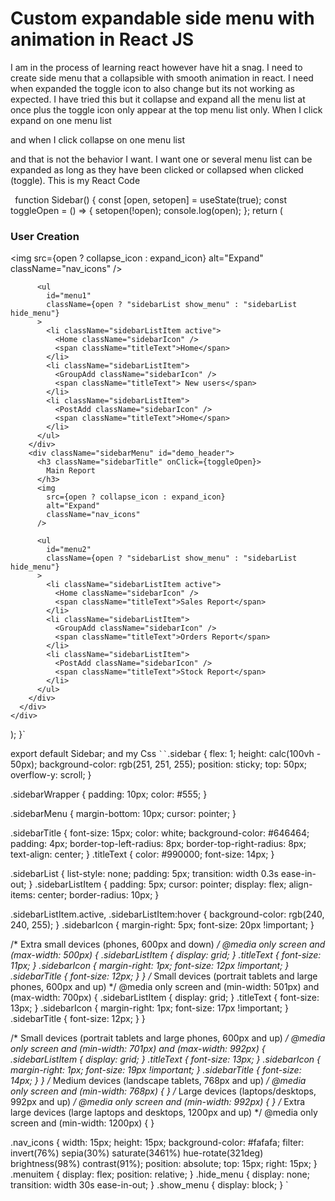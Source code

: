 
# Custom expandable side menu with animation in React JS

I am in the process of learning react however have hit a snag. I need to create side menu that a collapsible with smooth animation in react. I need when expanded the toggle icon to also change but its not working as expected. I have tried this but it collapse and expand all the menu list at once plus the toggle icon only appear at the top menu list only.
When I click expand on one menu list

and when I click collapse on one menu list

and that is not the behavior I want. I want one or several menu list can be expanded as long as they have been clicked or collapsed when clicked (toggle).
This is my React Code





``
``function Sidebar() {
  const [open, setopen] = useState(true);
  const toggleOpen = () => {
    setopen(!open);
    console.log(open);
  };
  return (
    <div className="sidebar">
      <div className="sidebarWrapper">
        <div className="sidebarMenu" id="demo_header">
          <h3 className="sidebarTitle" onClick={toggleOpen}>
            User Creation
          </h3>
          <img
            src={open ? collapse_icon : expand_icon}
            alt="Expand"
            className="nav_icons"
          />

          <ul
            id="menu1"
            className={open ? "sidebarList show_menu" : "sidebarList hide_menu"}
          >
            <li className="sidebarListItem active">
              <Home className="sidebarIcon" />
              <span className="titleText">Home</span>
            </li>
            <li className="sidebarListItem">
              <GroupAdd className="sidebarIcon" />
              <span className="titleText"> New users</span>
            </li>
            <li className="sidebarListItem">
              <PostAdd className="sidebarIcon" />
              <span className="titleText">Home</span>
            </li>
          </ul>
        </div>
        <div className="sidebarMenu" id="demo_header">
          <h3 className="sidebarTitle" onClick={toggleOpen}>
            Main Report
          </h3>
          <img
            src={open ? collapse_icon : expand_icon}
            alt="Expand"
            className="nav_icons"
          />

          <ul
            id="menu2"
            className={open ? "sidebarList show_menu" : "sidebarList hide_menu"}
          >
            <li className="sidebarListItem active">
              <Home className="sidebarIcon" />
              <span className="titleText">Sales Report</span>
            </li>
            <li className="sidebarListItem">
              <GroupAdd className="sidebarIcon" />
              <span className="titleText">Orders Report</span>
            </li>
            <li className="sidebarListItem">
              <PostAdd className="sidebarIcon" />
              <span className="titleText">Stock Report</span>
            </li>
          </ul>
        </div>
      </div>
    </div>
  );
}`

export default Sidebar;
and my Css
`
``
`.sidebar {
  flex: 1;
  height: calc(100vh - 50px);
  background-color: rgb(251, 251, 255);
  position: sticky;
  top: 50px;
  overflow-y: scroll;
}

.sidebarWrapper {
  padding: 10px;
  color: #555;
}

.sidebarMenu {
  margin-bottom: 10px;
  cursor: pointer;
}

.sidebarTitle {
  font-size: 15px;
  color: white;
  background-color: #646464;
  padding: 4px;
  border-top-left-radius: 8px;
  border-top-right-radius: 8px;
  text-align: center;
}
.titleText {
  color: #990000;
  font-size: 14px;
}

.sidebarList {
  list-style: none;
  padding: 5px;
  transition: width 0.3s ease-in-out;
}
.sidebarListItem {
  padding: 5px;
  cursor: pointer;
  display: flex;
  align-items: center;
  border-radius: 10px;
}

.sidebarListItem.active,
.sidebarListItem:hover {
  background-color: rgb(240, 240, 255);
}
.sidebarIcon {
  margin-right: 5px;
  font-size: 20px !important;
}

/* Extra small devices (phones, 600px and down) */
@media only screen and (max-width: 500px) {
  .sidebarListItem {
    display: grid;
  }
  .titleText {
    font-size: 11px;
  }
  .sidebarIcon {
    margin-right: 1px;
    font-size: 12px !important;
  }
  .sidebarTitle {
    font-size: 12px;
  }
}
/* Small devices (portrait tablets and large phones, 600px and up) */
@media only screen and (min-width: 501px) and (max-width: 700px) {
  .sidebarListItem {
    display: grid;
  }
  .titleText {
    font-size: 13px;
  }
  .sidebarIcon {
    margin-right: 1px;
    font-size: 17px !important;
  }
  .sidebarTitle {
    font-size: 12px;
  }
}

/* Small devices (portrait tablets and large phones, 600px and up) */
@media only screen and (min-width: 701px) and (max-width: 992px) {
  .sidebarListItem {
    display: grid;
  }
  .titleText {
    font-size: 13px;
  }
  .sidebarIcon {
    margin-right: 1px;
    font-size: 19px !important;
  }
  .sidebarTitle {
    font-size: 14px;
  }
}
/* Medium devices (landscape tablets, 768px and up) */
@media only screen and (min-width: 768px) {
}
/* Large devices (laptops/desktops, 992px and up) */
@media only screen and (min-width: 992px) {
}
/* Extra large devices (large laptops and desktops, 1200px and up) */
@media only screen and (min-width: 1200px) {
}

.nav_icons {
  width: 15px;
  height: 15px;
  background-color: #fafafa;
  filter: invert(76%) sepia(30%) saturate(3461%) hue-rotate(321deg)
    brightness(98%) contrast(91%);
  position: absolute;
  top: 15px;
  right: 15px;
}
.menuitem {
  display: flex;
  position: relative;
}
.hide_menu {
  display: none;
  transition: width 30s ease-in-out;
}
.show_menu {
  display: block;
}
`





        